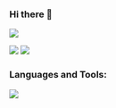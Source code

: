 ### Hi there 👋


![](http://github-profile-summary-cards.vercel.app/api/cards/profile-details?username=tamashu&theme=github)

<!--![](https://github-readme-stats.vercel.app/api/top-langs?username=yukimura-manase&show_icons=true&locale=en&layout=compact) -->
![](http://github-profile-summary-cards.vercel.app/api/cards/repos-per-language?username=tamashu&theme=github)
![](http://github-profile-summary-cards.vercel.app/api/cards/most-commit-language?username=tamashu&theme=github) 

### Languages and Tools:
![](https://skillicons.dev/icons?i=c,cpp,py,arduino,linux,raspberrypi,ros)
